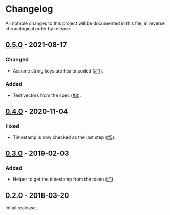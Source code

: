 # Changelog

All notable changes to this project will be documented in this file, in reverse chronological order by release.

## [0.5.0](https://github.com/tuupola/pybranca/compare/0.4.0...0.5.0) - 2021-08-17

### Changed
- Assume string keys are hex encoded ([#11](https://github.com/tuupola/pybranca/pull/11)).

### Added
- Test vectors from the spec ([#8](https://github.com/tuupola/pybranca/pull/8)).

## [0.4.0](https://github.com/tuupola/pybranca/compare/0.3.0...0.4.0) - 2020-11-04

### Fixed
- Timestamp is now checked as the last step ([#5](https://github.com/tuupola/pybranca/pull/5)).

## [0.3.0](https://github.com/tuupola/pybranca/compare/0.2.0...0.3.0) - 2019-02-03

### Added
- Helper to get the timestamp from the token ([#1](https://github.com/tuupola/pybranca/pull/1)).


## 0.2.0 - 2018-03-20

Initial realease.